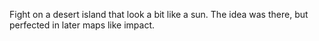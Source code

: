 Fight on a desert island that look a bit like a sun.
The idea was there, but perfected in later maps like impact.